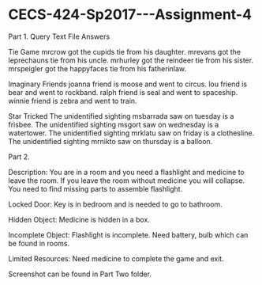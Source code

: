 # CECS-424-Sp2017---Assignment-4

Part 1. Query Text File Answers

Tie Game
mrcrow got the cupids tie from his daughter.
mrevans got the leprechauns tie from his uncle.
mrhurley got the reindeer tie from his sister.
mrspeigler got the happyfaces tie from his fatherinlaw.

Imaginary Friends
joanna friend is moose and went to circus.
lou friend is bear and went to rockband.
ralph friend is seal and went to spaceship.
winnie friend is zebra and went to train.

Star Tricked
The unidentified sighting msbarrada saw on tuesday is a frisbee.
The unidentified sighting msgort saw on wednesday is a watertower.
The unidentified sighting mrklatu saw on friday is a clothesline.
The unidentified sighting mrnikto saw on thursday is a balloon.

Part 2.

Description: You are in a room and you need a flashlight and medicine to leave the room. If you leave the room without medicine you will
collapse. You need to find missing parts to assemble flashlight.

Locked Door: Key is in bedroom and is needed to go to bathroom.


Hidden Object: Medicine is hidden in a box.


Incomplete Object: Flashlight is incomplete. Need battery, bulb which can be found in rooms.


Limited Resources: Need medicine to complete the game and exit.



Screenshot can be found in Part Two folder.
